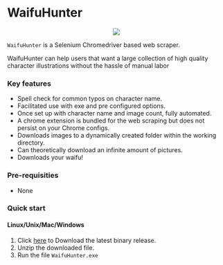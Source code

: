# WaifuHunter

<p align="center">
  <img src="wh.png"/>
</p>

`WaifuHunter` is a Selenium Chromedriver based web scraper.

WaifuHunter can help users that want a large collection of high quality character illustrations without the hassle of manual labor

### Key features

* Spell check for common typos on character name.
* Facilitated use with exe and pre configured options.
* Once set up with character name and image count, fully automated.
* A chrome extension is bundled for the web scraping but does not persist on your Chrome configs.
* Downloads images to a dynamically created folder within the working directory.
* Can theoretically download an infinite amount of pictures.
* Downloads your waifu!

### Pre-requisities
- None

### Quick start

#### Linux/Unix/Mac/Windows

1. Click [here](https://github.com/ArtiusAstro/wHunter/archive/master.zip) to Download the latest binary release.
2. Unzip the downloaded file.
3. Run the file `WaifuHunter.exe`
